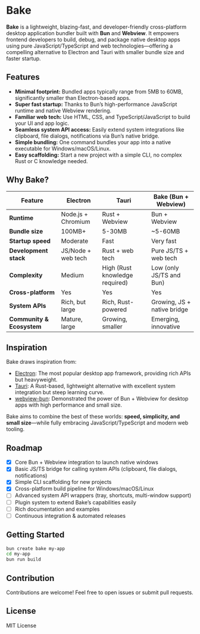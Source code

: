 # Bake

**Bake** is a lightweight, blazing-fast, and developer-friendly cross-platform desktop application bundler built with **Bun** and **Webview**. It empowers frontend developers to build, debug, and package native desktop apps using pure JavaScript/TypeScript and web technologies—offering a compelling alternative to Electron and Tauri with smaller bundle size and faster startup.

## Features

- **Minimal footprint:** Bundled apps typically range from 5MB to 60MB, significantly smaller than Electron-based apps.
- **Super fast startup:** Thanks to Bun’s high-performance JavaScript runtime and native Webview rendering.
- **Familiar web tech:** Use HTML, CSS, and TypeScript/JavaScript to build your UI and app logic.
- **Seamless system API access:** Easily extend system integrations like clipboard, file dialogs, notifications via Bun’s native bridge.
- **Simple bundling:** One command bundles your app into a native executable for Windows/macOS/Linux.
- **Easy scaffolding:** Start a new project with a simple CLI, no complex Rust or C knowledge needed.

## Why Bake?

| Feature                   | Electron           | Tauri                          | Bake (Bun + Webview)        |
| ------------------------- | ------------------ | ------------------------------ | --------------------------- |
| **Runtime**               | Node.js + Chromium | Rust + Webview                 | Bun + Webview               |
| **Bundle size**           | 100MB+             | 5-30MB                         | \~5-60MB                    |
| **Startup speed**         | Moderate           | Fast                           | Very fast                   |
| **Development stack**     | JS/Node + web tech | Rust + web tech                | Pure JS/TS + web tech       |
| **Complexity**            | Medium             | High (Rust knowledge required) | Low (only JS/TS and Bun)    |
| **Cross-platform**        | Yes                | Yes                            | Yes                         |
| **System APIs**           | Rich, but large    | Rich, Rust-powered             | Growing, JS + native bridge |
| **Community & Ecosystem** | Mature, large      | Growing, smaller               | Emerging, innovative        |

## Inspiration

Bake draws inspiration from:

- [Electron](https://www.electronjs.org/): The most popular desktop app framework, providing rich APIs but heavyweight.
- [Tauri](https://tauri.app/): A Rust-based, lightweight alternative with excellent system integration but steep learning curve.
- [webview-bun](https://github.com/tr1ckydev/webview-bun): Demonstrated the power of Bun + Webview for desktop apps with high performance and small size.

Bake aims to combine the best of these worlds: **speed, simplicity, and small size**—while fully embracing JavaScript/TypeScript and modern web tooling.

## Roadmap

- [x] Core Bun + Webview integration to launch native windows
- [x] Basic JS/TS bridge for calling system APIs (clipboard, file dialogs, notifications)
- [x] Simple CLI scaffolding for new projects
- [x] Cross-platform build pipeline for Windows/macOS/Linux
- [ ] Advanced system API wrappers (tray, shortcuts, multi-window support)
- [ ] Plugin system to extend Bake’s capabilities easily
- [ ] Rich documentation and examples
- [ ] Continuous integration & automated releases

## Getting Started

```bash
bun create bake my-app
cd my-app
bun run build
```

## Contribution

Contributions are welcome! Feel free to open issues or submit pull requests.

## License

MIT License
